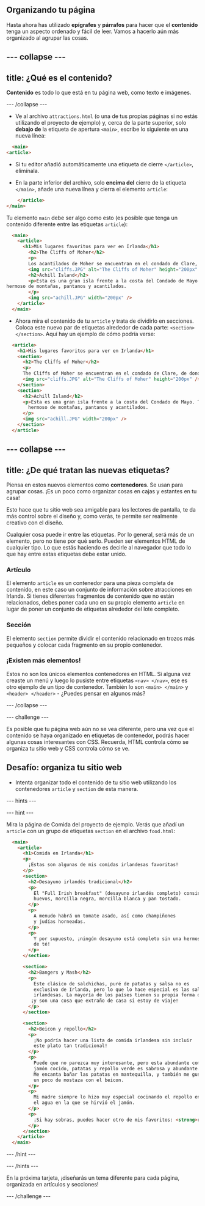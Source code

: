 ## Organizando tu página

Hasta ahora has utilizado **epígrafes** y **párrafos** para hacer que el **contenido** tenga un aspecto ordenado y fácil de leer. Vamos a hacerlo aún más organizado al agrupar las cosas.

## \--- collapse \---

## title: ¿Qué es el contenido?

**Contenido** es todo lo que está en tu página web, como texto e imágenes.

\--- /collapse \---

+ Ve al archivo `attractions.html` (o una de tus propias páginas si no estás utilizando el proyecto de ejemplo) y, cerca de la parte superior, solo **debajo de** la etiqueta de apertura `<main>`, escribe lo siguiente en una nueva línea: 

```html
  <main>
<article>
```

+ Si tu editor añadió automáticamente una etiqueta de cierre `</article>`, elimínala.

+ En la parte inferior del archivo, solo **encima del** cierre de la etiqueta `</main>`, añade una nueva línea y cierra el elemento `article`:

```html
    </article>
</main>
```

Tu elemento `main` debe ser algo como esto (es posible que tenga un contenido diferente entre las etiquetas `article`):

```html
  <main>
    <article>
      <h1>Mis lugares favoritos para ver en Irlanda</h1>
        <h2>The Cliffs of Moher</h2>
        <p>
        Los acantilados de Moher se encuentran en el condado de Clare, de donde soy. ¡Mira qué geniales son!</p>
        <img src="cliffs.JPG" alt="The Cliffs of Moher" height="200px" />
        <h2>Achill Island</h2>
        <p>Esta es una gran isla frente a la costa del Condado de Mayo. Tiene un paisaje salvaje y
hermoso de montañas, pantanos y acantilados.
        </p>
        <img src="achill.JPG" width="200px" />
    </article>
  </main>
```

+ Ahora mira el contenido de tu `article` y trata de dividirlo en secciones. Coloca este nuevo par de etiquetas alrededor de cada parte: `<section> </section>`. Aquí hay un ejemplo de cómo podría verse:

```html
  <article>
    <h1>Mis lugares favoritos para ver en Irlanda</h1>
    <section>
      <h2>The Cliffs of Moher</h2>
      <p>
      The Cliffs of Moher se encuentran en el condado de Clare, de donde soy. ¡Mira qué geniales son!</p>
      <img src="cliffs.JPG" alt="The Cliffs of Moher" height="200px" />
    </section>
    <section>
      <h2>Achill Island</h2>
      <p>Esta es una gran isla frente a la costa del Condado de Mayo. Tiene un paisaje salvaje y
        hermoso de montañas, pantanos y acantilados.
      </p>
      <img src="achill.JPG" width="200px" />
    </section>
  </article>
```

## \--- collapse \---

## title: ¿De qué tratan las nuevas etiquetas?

Piensa en estos nuevos elementos como **contenedores**. Se usan para agrupar cosas. ¡Es un poco como organizar cosas en cajas y estantes en tu casa!

Esto hace que tu sitio web sea amigable para los lectores de pantalla, te da más control sobre el diseño y, como verás, te permite ser realmente creativo con el diseño.

Cualquier cosa puede ir entre las etiquetas. Por lo general, será más de un elemento, pero no tiene por qué serlo. Pueden ser elementos HTML de cualquier tipo. Lo que estás haciendo es decirle al navegador que todo lo que hay entre estas etiquetas debe estar unido.

### Artículo

El elemento `article` es un contenedor para una pieza completa de contenido, en este caso un conjunto de información sobre atracciones en Irlanda. Si tienes diferentes fragmentos de contenido que no están relacionados, debes poner cada uno en su propio elemento `article` en lugar de poner un conjunto de etiquetas alrededor del lote completo.

### Sección

El elemento `section` permite dividir el contenido relacionado en trozos más pequeños y colocar cada fragmento en su propio contenedor.

### ¡Existen más elementos!

Estos no son los únicos elementos contenedores en HTML. Si alguna vez creaste un menú y luego lo pusiste entre etiquetas `<nav> </nav>`, ese es otro ejemplo de un tipo de contenedor. También lo son `<main> </main>` y `<header> </header>` - ¿Puedes pensar en algunos más?

\--- /collapse \---

\--- challenge \---

Es posible que tu página web aún no se vea diferente, pero una vez que el contenido se haya organizado en etiquetas de contenedor, podrás hacer algunas cosas interesantes con CSS. Recuerda, HTML controla cómo se organiza tu sitio web y CSS controla cómo se ve.

## Desafío: organiza tu sitio web

+ Intenta organizar todo el contenido de tu sitio web utilizando los contenedores `article` y `section` de esta manera. 

\--- hints \---

\--- hint \---

Mira la página de Comida del proyecto de ejemplo. Verás que añadí un `article` con un grupo de etiquetas `section` en el archivo `food.html`:

```html
  <main>
    <article>
      <h1>Comida en Irlanda</h1>
      <p>
        ¡Estas son algunas de mis comidas irlandesas favoritas!
      </p>  
      <section>
        <h2>Desayuno irlandés tradicional</h2>
        <p>
          El "Full Irish breakfast" (desayuno irlandés completo) consiste en salchichas, panceta (beicon),
          huevos, morcilla negra, morcilla blanca y pan tostado.
        </p>
        <p>
          A menudo habrá un tomate asado, así como champiñones 
          y judías horneadas.
        </p>
        <p>
          Y por supuesto, ¡ningún desayuno está completo sin una hermosa taza
          de té!
        </p>
      </section>

      <section>
        <h2>Bangers y Mash</h2>
        <p>
          Este clásico de salchichas, puré de patatas y salsa no es
          exclusivo de Irlanda, pero lo que lo hace especial es las salchichas
          irlandesas. La mayoría de los países tienen su propia forma de hacer salchichas,
         ¡y son una cosa que extraño de casa si estoy de viaje!
        </p>
      </section>

      <section>
        <h2>Beicon y repollo</h2>
        <p>
          ¡No podría hacer una lista de comida irlandesa sin incluir
          este plato tan tradicional!
        </p>
        <p>
          Puede que no parezca muy interesante, pero esta abundante comida de
          jamón cocido, patatas y repollo verde es sabrosa y abundante.
          Me encanta bañar las patatas en mantequilla, y también me gusta
          un poco de mostaza con el beicon.
        </p>
        <p>
          Mi madre siempre lo hizo muy especial cocinando el repollo en
          el agua en la que se hirvió el jamón.
        </p>
        <p>
          ¡Si hay sobras, puedes hacer otro de mis favoritos: <strong>repollo frito</strong>!
        </p>
      </section>
    </article>     
  </main>
```

\--- /hint \---

\--- /hints \---

En la próxima tarjeta, ¡diseñarás un tema diferente para cada página, organizada en artículos y secciones!

\--- /challenge \---